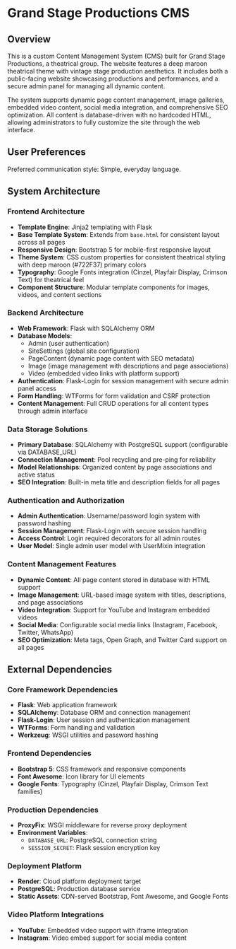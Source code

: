 # Grand Stage Productions CMS

## Overview

This is a custom Content Management System (CMS) built for Grand Stage Productions, a theatrical group. The website features a deep maroon theatrical theme with vintage stage production aesthetics. It includes both a public-facing website showcasing productions and performances, and a secure admin panel for managing all dynamic content.

The system supports dynamic page content management, image galleries, embedded video content, social media integration, and comprehensive SEO optimization. All content is database-driven with no hardcoded HTML, allowing administrators to fully customize the site through the web interface.

## User Preferences

Preferred communication style: Simple, everyday language.

## System Architecture

### Frontend Architecture
- **Template Engine**: Jinja2 templating with Flask
- **Base Template System**: Extends from `base.html` for consistent layout across all pages
- **Responsive Design**: Bootstrap 5 for mobile-first responsive layout
- **Theme System**: CSS custom properties for consistent theatrical styling with deep maroon (#722F37) primary colors
- **Typography**: Google Fonts integration (Cinzel, Playfair Display, Crimson Text) for theatrical feel
- **Component Structure**: Modular template components for images, videos, and content sections

### Backend Architecture
- **Web Framework**: Flask with SQLAlchemy ORM
- **Database Models**: 
  - Admin (user authentication)
  - SiteSettings (global site configuration)
  - PageContent (dynamic page content with SEO metadata)
  - Image (image management with descriptions and page associations)
  - Video (embedded video links with platform support)
- **Authentication**: Flask-Login for session management with secure admin panel access
- **Form Handling**: WTForms for form validation and CSRF protection
- **Content Management**: Full CRUD operations for all content types through admin interface

### Data Storage Solutions
- **Primary Database**: SQLAlchemy with PostgreSQL support (configurable via DATABASE_URL)
- **Connection Management**: Pool recycling and pre-ping for reliability
- **Model Relationships**: Organized content by page associations and active status
- **SEO Integration**: Built-in meta title and description fields for all pages

### Authentication and Authorization
- **Admin Authentication**: Username/password login system with password hashing
- **Session Management**: Flask-Login with secure session handling
- **Access Control**: Login required decorators for all admin routes
- **User Model**: Single admin user model with UserMixin integration

### Content Management Features
- **Dynamic Content**: All page content stored in database with HTML support
- **Image Management**: URL-based image system with titles, descriptions, and page associations
- **Video Integration**: Support for YouTube and Instagram embedded videos
- **Social Media**: Configurable social media links (Instagram, Facebook, Twitter, WhatsApp)
- **SEO Optimization**: Meta tags, Open Graph, and Twitter Card support on all pages

## External Dependencies

### Core Framework Dependencies
- **Flask**: Web application framework
- **SQLAlchemy**: Database ORM and connection management
- **Flask-Login**: User session and authentication management
- **WTForms**: Form handling and validation
- **Werkzeug**: WSGI utilities and password hashing

### Frontend Dependencies
- **Bootstrap 5**: CSS framework and responsive components
- **Font Awesome**: Icon library for UI elements
- **Google Fonts**: Typography (Cinzel, Playfair Display, Crimson Text families)

### Production Dependencies
- **ProxyFix**: WSGI middleware for reverse proxy deployment
- **Environment Variables**: 
  - `DATABASE_URL`: PostgreSQL connection string
  - `SESSION_SECRET`: Flask session encryption key

### Deployment Platform
- **Render**: Cloud platform deployment target
- **PostgreSQL**: Production database service
- **Static Assets**: CDN-served Bootstrap, Font Awesome, and Google Fonts

### Video Platform Integrations
- **YouTube**: Embedded video support with iframe integration
- **Instagram**: Video embed support for social media content